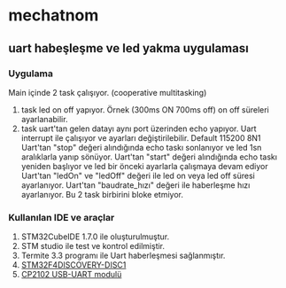 # mechatnom
## uart habeşleşme ve led yakma uygulaması
### Uygulama 
Main içinde 2 task çalışıyor. (cooperative multitasking)
1. task led on off yapıyor. Örnek (300ms ON 700ms off) on off süreleri ayarlanabilir.    
2. task uart'tan gelen datayı aynı port üzerinden echo yapıyor. Uart interrupt ile çalışıyor ve ayarları değiştirilebilir. Default 115200 8N1
Uart'tan "stop" değeri alındığında echo taskı sonlanıyor ve led 1sn aralıklarla yanıp sönüyor.
Uart'tan "start" değeri alındığında echo taskı yeniden başlıyor ve led bir önceki ayarlarla çalışmaya devam ediyor
Uart'tan "ledOn" ve "ledOff" değeri ile led on veya  led off süresi ayarlanıyor.
Uart'tan "baudrate_hızı" değeri ile haberleşme hızı ayarlanıyor.
Bu 2 task birbirini bloke etmiyor.
### Kullanılan IDE ve araçlar
1. STM32CubeIDE 1.7.0 ile oluşturulmuştur.
2. STM studio ile test ve kontrol edilmiştir.
3. Termite 3.3 programı ile Uart haberleşmesi sağlanmıştır.
4. [STM32F4DISCOVERY-DISC1](https://www.st.com/en/evaluation-tools/stm32f4discovery.html)
5. [CP2102 USB-UART modulü](https://www.direnc.net/cp2102-usb-uart-cevirici-usb-a)
